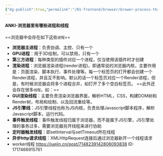 ```yaml
---
{"dg-publish":true,"permalink":"/01-frontend/browser/brower-process-thread-list/","title":"浏览器中的进程和线程","created":"2024-06-11T22:35:09.012+08:00","updated":"2024-06-11T09:32:38.000+08:00"}
---
```


#### ANKI-浏览器里有哪些进程和线程
==浏览器中会存在如下这些`进程`==
- **浏览器主进程**：负责协调、主控、只有一个
- **GPU进程**：用于3D绘制，可以禁用，只有一个
- **第三方进程**：每种类型的插件对应一个进程，仅当使用该插件时才创建
- **渲染进程**：浏览器渲染进程(render进程)，即通常说的浏览器内核，主要作用是：页面渲染、脚本执行、事件处理等。每一个标签页的打开都会创建一个Render进程，并且互不影响。默认的话一个标签页对应一个Render进程，但是，有时候浏览器会将多个进程合并，如打开了多个空白标签页。
==此外还会存在很多`线程`，如：==
- **GUI渲染线程**：主要负责渲染浏览器界面，解析HTML，CSS，构建DOM树和Render树，布局和绘制、以及回流重绘等。
- **JS引擎线**：JS引擎线程也称为JS内核，负责处理Javascript脚本程序，解析Javascript脚本，运行代码。
- **事件触发线程**：事件触发线程归属于浏览器，而不是属于JS引擎，JS引擎处理的事务过多，需要浏览器另开线程来进行协助
- **定时器触发线程**：即setInterval与setTimeout所在线程
- **异步http请求线程**：XMLHttpRequest连接后通过浏览器新开一个线程请求
- worker线程
https://juejin.cn/post/7148239142806093838
ID: 1717466915761


  